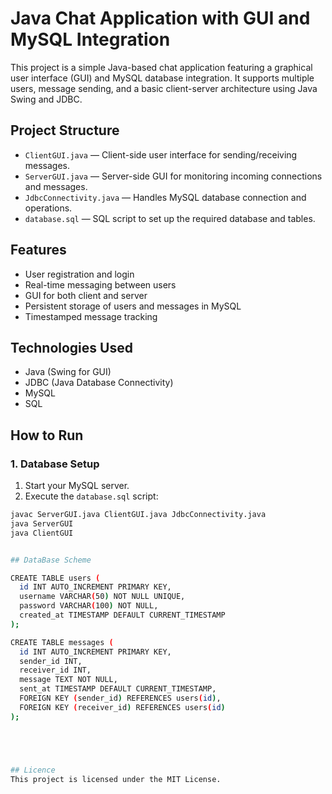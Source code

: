 # Java Chat Application with GUI and MySQL Integration

This project is a simple Java-based chat application featuring a graphical user interface (GUI) and MySQL database integration. It supports multiple users, message sending, and a basic client-server architecture using Java Swing and JDBC.

## Project Structure

- `ClientGUI.java` — Client-side user interface for sending/receiving messages.
- `ServerGUI.java` — Server-side GUI for monitoring incoming connections and messages.
- `JdbcConnectivity.java` — Handles MySQL database connection and operations.
- `database.sql` — SQL script to set up the required database and tables.

## Features

- User registration and login
- Real-time messaging between users
- GUI for both client and server
- Persistent storage of users and messages in MySQL
- Timestamped message tracking

## Technologies Used

- Java (Swing for GUI)
- JDBC (Java Database Connectivity)
- MySQL
- SQL

## How to Run

### 1. Database Setup

1. Start your MySQL server.
2. Execute the `database.sql` script:

```bash
javac ServerGUI.java ClientGUI.java JdbcConnectivity.java
java ServerGUI
java ClientGUI


## DataBase Scheme

CREATE TABLE users (
  id INT AUTO_INCREMENT PRIMARY KEY,
  username VARCHAR(50) NOT NULL UNIQUE,
  password VARCHAR(100) NOT NULL,
  created_at TIMESTAMP DEFAULT CURRENT_TIMESTAMP
);

CREATE TABLE messages (
  id INT AUTO_INCREMENT PRIMARY KEY,
  sender_id INT,
  receiver_id INT,
  message TEXT NOT NULL,
  sent_at TIMESTAMP DEFAULT CURRENT_TIMESTAMP,
  FOREIGN KEY (sender_id) REFERENCES users(id),
  FOREIGN KEY (receiver_id) REFERENCES users(id)
);





## Licence
This project is licensed under the MIT License.

